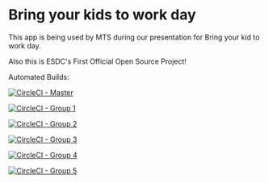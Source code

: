 # Bring your kids to work day

This app is being used by MTS during our presentation for Bring your kid to work day.


Also this is ESDC's First Official Open Source Project!

Automated Builds:

[![CircleCI - Master](https://circleci.com/gh/MTS-STM/EventApp/tree/master.svg?style=svg)](https://circleci.com/gh/MTS-STM/EventApp/tree/master)

[![CircleCI - Group 1](https://circleci.com/gh/MTS-STM/EventApp/tree/group1.svg?style=svg)](https://circleci.com/gh/MTS-STM/EventApp/tree/group1)

[![CircleCI - Group 2](https://circleci.com/gh/MTS-STM/EventApp/tree/group2.svg?style=svg)](https://circleci.com/gh/MTS-STM/EventApp/tree/group2)

[![CircleCI - Group 3](https://circleci.com/gh/MTS-STM/EventApp/tree/group3.svg?style=svg)](https://circleci.com/gh/MTS-STM/EventApp/tree/group3)

[![CircleCI - Group 4](https://circleci.com/gh/MTS-STM/EventApp/tree/group4.svg?style=svg)](https://circleci.com/gh/MTS-STM/EventApp/tree/group4)

[![CircleCI - Group 5](https://circleci.com/gh/MTS-STM/EventApp/tree/group5.svg?style=svg)](https://circleci.com/gh/MTS-STM/EventApp/tree/group5)
